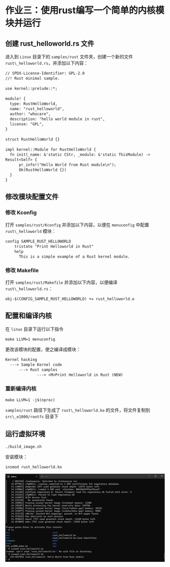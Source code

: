 # 作业三：使用rust编写一个简单的内核模块并运行   
## 创建 rust\_helloworld.rs 文件   
进入到 `Linux` 目录下的 `samples/rust` 文件夹，创建一个新的文件 `rust\_helloworld.rs`，并添加以下内容：   
```
// SPDX-License-Identifier: GPL-2.0
//! Rust minimal sample.
      
use kernel::prelude::*;
      
module! {
  type: RustHelloWorld,
  name: "rust_helloworld",
  author: "whocare",
  description: "hello world module in rust",
  license: "GPL",
}
      
struct RustHelloWorld {}
      
impl kernel::Module for RustHelloWorld {
  fn init(_name: &'static CStr, _module: &'static ThisModule) -> Result<Self> {
      pr_info!("Hello World from Rust module\n");
      Ok(RustHelloWorld {})
  }
}

```
## 修改模块配置文件   
### 修改 Kconfig   
打开 `samples/rust/Kconfig` 并添加以下内容，以便在 `menuconfig` 中配置 `rust\_helloworld` 模块：   
```
config SAMPLE_RUST_HELLOWORLD
    tristate "Print Helloworld in Rust"
    help
      This is a simple example of a Rust kernel module.
```
### 修改 Makefile   
打开 `samples/rust/Makefile` 并添加以下内容，以便编译 `rust\_helloworld.rs`：   
```
obj-$(CONFIG_SAMPLE_RUST_HELLOWORLD) += rust_helloworld.o
```
## 配置和编译内核   
在 `linux` 目录下运行以下指令   
```
make LLVM=1 menuconfig
```
更改该模块的配置，使之编译成模块：   
```
Kernel hacking
  ---> Sample Kernel code
      ---> Rust samples
              ---> <M>Print Helloworld in Rust (NEW)
```
### 重新编译内核   
```
make LLVM=1 -j$(nproc)
```
`samples/rust` 路径下生成了 `rust\_helloworld.ko` 的文件，将文件复制到 `src\_e1000/rootfs` 目录下   
## 运行虚拟环境   
```
./build_image.sh
```
安装模块：
   
```
insmod rust_helloworld.ko
```
![image.png](files\image.png)    
